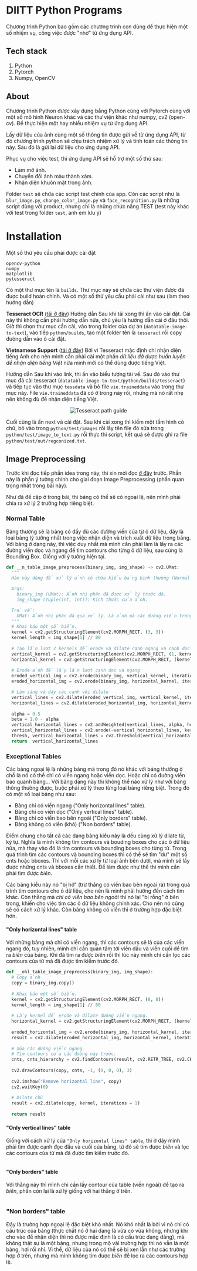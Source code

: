 # DIITT Python Programs
Chương trình Python bao gồm các chương trình con dùng để thực hiện một số nhiệm vụ, công việc được "nhờ" từ ứng dụng API.

## Tech stack
1. Python
2. Pytorch
3. Numpy, OpenCV

## About
Chương trình Python được xây dựng bằng Python cùng với Pytorch cùng với một số mô hình Neuron khác và các thư viện khác như numpy, cv2 (open-cv). Để thực hiện một hay nhiều nhiệm vụ từ ứng dụng API.

Lấy dữ liệu của ảnh cùng một số thông tin được gửi về từ ứng dụng API, từ đó chương trình python sẽ chịu trách nhiệm xử lý và tính toán các thông tin này. Sau đó là gửi lại dữ liệu cho ứng dụng API.

Phục vụ cho việc test, thì ứng dụng API sẽ hỗ trợ một số thứ sau:
- Làm mờ ảnh.
- Chuyển đổi ảnh màu thành xám.
- Nhận diện khuôn mặt trong ảnh.

Folder `test` sẽ chứa các script test chính của app. Còn các script như là `blur_image.py`, `change_color_image.py` và `face_recognition.py` là những script dùng với product, nhưng chỉ là những chức năng TEST (test này khác với test trong folder `test`, anh em lưu ý)

# Installation
Một số thứ yêu cầu phải được cài đặt

```
opencv-python
numpy
matplotlib
pytesseract
```

Có một thư mục tên là `builds`. Thư mục này sẽ chứa các thư viện được đã được build hoàn chỉnh. Và có một số thứ yêu cầu phải cài như sau (làm theo hướng dẫn)

__Tesseract OCR__ ([tải ở đây](https://digi.bib.uni-mannheim.de/tesseract/tesseract-ocr-w64-setup-5.3.3.20231005.exe))
Hướng dẫn
Sau khi tải xong thì ấn vào cài đặt. Cái này thì không cần phải hướng dẫn nữa, chủ yêu là hướng dẫn cài ở đâu thôi. Giờ thì chọn thư mục cần cài, vào trong folder của dự án (`datatable-image-to-text`), vào tiếp `python/builds`, tạo một folder tên là `tesseract` rồi copy đường dẫn vào ô cài đặt.

__Vietnamese Support__ ([tải ở đây](https://github.com/tesseract-ocr/tessdata/blob/main/vie.traineddata))
Bởi vì Tesseract mặc định chỉ nhận diện tiếng Anh cho nên mình cần phải cài một phần *dữ liệu đã được huấn luyện để nhận diện tiếng Việt* nữa mình mới có thể dùng được tiếng Việt.

Hướng dẫn
Sau khi vào link, thì ấn vào biểu tượng tải về. Sau đó vào thư mục đã cài tesseract (`datatable-image-to-text/python/builds/tesseract`) và tiếp tục vào thư mục `tessdata` và bỏ file `vie.traineddata` vào trong thư mục này. File `vie.traineddata` đã có ở trong này rồi, nhưng mà nó rất nhẹ nên không đủ để nhận diện tiếng Việt.

<div align="center">
  <img src="https://github.com/NguyenAnhTuan1912/datatable-image-to-text/assets/86825061/5154656e-9261-4db1-b3f2-0071554b73cb" alt="Tesseract path guide"/>
</div>

Cuối cùng là ấn next và cài đặt. Sau khi cài xong thì kiếm một tấm hình có chữ, bỏ vào trong `python/test/images` rồi lấy tên file đó sửa trong `python/test/image_to_text.py` rồi thực thi script, kết quả sẽ được ghi ra file `python/test/out/regconized.txt`.

## Image Preprocessing
Trước khi đọc tiếp phần idea trong này, thì xin mời đọc [ở đây](https://docs.google.com/document/d/1r80sEoKBzR5vyn8d18Chj9vM5H4zEoGL21VuD_rg9MA/edit) trước. Phần này là phần ý tưởng chính cho giai đoạn Image Preprocessing (phần quan trọng nhất trong bài này).

Như đã đề cập ở trong bài, thì bảng có thể sẽ có ngoại lệ, nên mình phải chia ra xử lý 2 trường hợp riêng biệt.

### Normal Table
Bảng thường sẽ là bảng có đầy đủ các đường viền của từ ô dữ liệu, đây là loại bảng lý tưởng nhất trong việc nhận diện và trích xuất dữ liệu trong bảng. Với bảng ở dạng này, thì việc duy nhất mà mình cần phải làm là lấy ra các đường viền dọc và ngang để tìm contours cho từng ô dữ liệu, sau cùng là Bounding Box. Giống với ý tưởng hiện tại.

```python
def __n_table_image_preprocess(binary_img, img_shape) -> cv2.UMat:
  """
  Hàm này dùng để xử lý ảnh có chứa kiểu bảng bình thường (Normal table).

  Args:
    binary_img (UMat): Ảnh nhị phân đã được xử lý trước đó.
    img_shape (Tuple(int, int)): Kích thước của ảnh.

  Trả về:
    UMat: Ảnh nhị phân đã qua xử lý. Là ảnh mà các đường viền trong bảng được làm dày.
  """
  # Khai báo một số biến.
  kernel = cv2.getStructuringElement(cv2.MORPH_RECT, (3, 3))
  kernel_length = img_shape[1] // 80
  
  # Tạo lần lượt 2 kernels để erode và dilate cạnh ngang và cạnh dọc
  vertical_kernel = cv2.getStructuringElement(cv2.MORPH_RECT, (1, kernel_length))
  horizontal_kernel = cv2.getStructuringElement(cv2.MORPH_RECT, (kernel_length, 1))
  
  # Erode ảnh để lấy lần lượt cạnh dọc và ngang
  eroded_vertical_img = cv2.erode(binary_img, vertical_kernel, iterations = 5)
  eroded_horizontal_img = cv2.erode(binary_img, horizontal_kernel, iterations = 5)

  # Làm sáng và dày các cạnh với dilate
  vertical_lines = cv2.dilate(eroded_vertical_img, vertical_kernel, iterations = 5)
  horizontal_lines = cv2.dilate(eroded_horizontal_img, horizontal_kernel, iterations = 5)
  
  alpha = 0.5
  beta = 1.0 - alpha
  vertical_horizontal_lines = cv2.addWeighted(vertical_lines, alpha, horizontal_lines, beta, 1)
  vertical_horizontal_lines = cv2.erode(~vertical_horizontal_lines, kernel, iterations = 2)
  thresh, vertical_horizontal_lines = cv2.threshold(vertical_horizontal_lines, 128, 255, cv2.THRESH_OTSU | cv2.THRESH_BINARY_INV)
  return  vertical_horizontal_lines
```

### Exceptional Tables
Các bảng ngoại lệ là những bảng mà trong đó nó khác với bảng thưởng ở chỗ là nó có thể chỉ có viền ngang hoặc viền dọc. Hoặc chỉ có đường viền bao quanh bảng... Với bảng dạng này thì không thể nào xử lý như với bảng thông thường được, buộc phải xử lý theo từng loại bảng riêng biệt. Trong đó có một số loại bảng như sau:
- Bảng chỉ có viền ngang ("Only horizontal lines" table).
- Bảng chỉ có viền dọc ("Only vertical lines" table).
- Bảng chỉ có viền bao bên ngoài ("Only borders" table).
- Bảng không có viền (khó) ("Non borders" table).

Điểm chung cho tất cả các dạng bảng kiểu này là đều cùng xử lý dilate từ, ký tự. Nghĩa là mình không tìm contours và bouding boxes cho các ô dữ liệu nữa, mà thay vào đó là tìm contours và bounding boxes cho từng từ. Trong quá trình tìm các contours và bounding boxes thì có thể sẽ tìm "dư" một số cnts hoặc bboxes. Thì với mỗi các xử lý từ loại ảnh bên dưới, mà mình sẽ lấy được những cnts và bboxes cần thiết. Để làm được như thế thì mình cần phải tìm được *biên*.

Các bảng kiểu này nó "bị hở" (trừ thằng có viền bao bên ngoài ra) trong quá trình tìm contours cho ô dữ liệu, cho nên là mình phải hướng đến cách tìm khác. Còn thằng mà *chỉ có viền bao bên ngoài* thì nó lại "bị rỗng" ở bên trong, khiến cho việc tìm các ô dữ liệu không chính xác. Cho nên nó cũng sẽ có cách xử lý khác. Còn bảng không có viền thì ở trường hợp đặc biệt hơn.

#### "Only horizontal lines" table
Với những bảng mà chỉ có viền ngang, thì các contours sẽ là của các viền ngang đó, tuy nhiên, mình chỉ cần quan tâm tới viền đầu và viền cuối để tìm ra *biên* của bảng. Khi đã tìm ra được *biên* rồi thì lúc này mình chỉ cần lọc các contours của từ mà đã được tìm kiếm trước đó.

```python
def __ohl_table_image_preprocess(binary_img, img_shape):
  # Copy ảnh
  copy = binary_img.copy()
  
  # Khai báo một số biến.
  kernel = cv2.getStructuringElement(cv2.MORPH_RECT, (8, 8))
  kernel_length = img_shape[1] // 80
  
  # Lấy kernel để erode và dilate đường viền ngang.
  horizontal_kernel = cv2.getStructuringElement(cv2.MORPH_RECT, (kernel_length, 1))
  
  eroded_horizontal_img = cv2.erode(binary_img, horizontal_kernel, iterations = 5)
  result = cv2.dilate(eroded_horizontal_img, horizontal_kernel, iterations = 5)
  
  # Xóa các đường viền ngang.
  # Tìm contours của các đường này trước.
  cnts, cnts_hierarchy = cv2.findContours(result, cv2.RETR_TREE, cv2.CHAIN_APPROX_SIMPLE)
  
  cv2.drawContours(copy, cnts, -1, (0, 0, 0), 3)
  
  cv2.imshow("Remove horizontal line", copy)
  cv2.waitKey(0)
  
  # Dilate chữ
  result = cv2.dilate(copy, kernel, iterations = 1)
  
  return result
```

#### "Only vertical lines" table
Giống với cách xử lý của `"Only horizontal lines" table`, thì ở đây mình phải tìm được cạnh đọc đầu và cuối của bảng, từ đó sẽ tìm được *biên* và lọc các contours của từ mà đã được tìm kiếm trước đó.

```python
```

#### "Only borders" table
Với thằng này thì mình chỉ cần lấy contour của table (viền ngoài) để tạo ra *biên*, phần còn lại là xử lý giống với hai thằng ở trên.

```python
```

### "Non borders" table
Đây là trường hợp ngoại lệ đặc biệt khó nhất. Nó khó nhất là bởi vì nó chỉ có cấu trúc của bảng (thực chất nó ở hai dạng là vừa có vừa không, nhưng khi cho vào để nhận diện thì nó được mặc định là có cấu trúc dạng dảng), mà không thật sự là một bảng, nhưng trong mộ vài trường hợp thì nó vẫn là một bảng, hơi rối nhỉ. Vì thể, dữ liệu của nó có thể sẽ bị xen lẫn như các trường hợp ở trên, nhưng mà mình không tìm được *biên* để lọc ra các contours hợp lệ.

```python
```